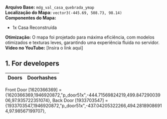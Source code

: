**Arquivo Base:** `mdg_val_casa_quebrada_ymap`  
**Localização do Mapa:** `vector3(-445.69, 508.73, 98.14)`  
**Componentes do Mapa:**  
- 1x Casa Reconstruída  

**Otimização:** O mapa foi projetado para máxima eficiência, com modelos otimizados e texturas leves, garantindo uma experiência fluida no servidor.  
**Vídeo no YouTube:** [Insira o link aqui]  

## 1. For developers
| Doors                     | Doorhashes
|---------------------------|----------------------------------------------------------------------------------|
Front Door
[1620366369] = {1620366369,1946920872,"p_door51x",-444.71569824219,499.84729003906,97.935722351074},
Back Door
[1933703547] = {1933703547,1946920872,"p_door51x",-437.04205322266,494.28189086914,97.98567199707},